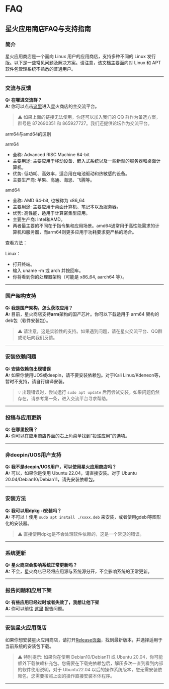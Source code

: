 # FAQ
## 星火应用商店FAQ与支持指南

### 简介
星火应用商店是一个面向 Linux 用户的应用商店，支持多种不同的 Linux 发行版。以下是一些常见问题及解决方案。请注意，该文档主要面向对 Linux 和 APT 软件包管理系统不熟悉的普通用户。

---

### 交流与反馈
**Q: 在哪进交流群？**  
**A:** 你可以点击[这里](https://bbs.spark-app.store/)进入星火商店的主交流平台。  
> ⚠️ 如果上面的链接无法使用，你还可以加入我们的 QQ 群作为备选方案，群号是 872690351 和 865927727。我们还提供论坛作为交流平台。

arm64与amd64的区别

arm64

* 全称: Advanced RISC Machine 64-bit
* 主要用途: 主要应用于移动设备、嵌入式系统以及一些新型的服务器和桌面计算机。
* 优势: 低功耗、高效率，适合用在电池驱动和热敏感的设备。
* 主要生产商: 苹果、高通、海思、飞腾等。

amd64

* 全称: AMD 64-bit, 也被称为 x86_64
* 主要用途: 主要应用于桌面计算机、笔记本以及服务器。
* 优势: 高性能，适用于计算密集型应用。
* 主要生产商: Intel和AMD。
* 两者最主要的不同在于指令集和应用场景。amd64通常用于高性能需求的计算机和服务器，而arm64则更多应用于功耗要求更严格的场合。

查看方法：

Linux：

- 打开终端。
- 输入 uname -m 或 arch 并按回车。
- 你将看到你的处理器架构（可能是 x86_64, aarch64 等）。
---

### 国产架构支持
**Q: 我是国产架构，怎么获取应用？**  
**A:** 目前，星火商店支持**arm**架构的国产芯片。你可以下载适用于 arm64 架构的deb包（软件安装包）。  
> ⚠️ 请注意，这是实验性的支持。如果遇到问题，请在星火交流平台、QQ群或论坛向我们反馈。

---

### 安装依赖问题
**Q: 安装依赖包出现错误**  
**A:** 如果你使用UOS或deepin，请不要安装依赖包。对于Kali Linux/Kdeneon等，暂时不支持，请自行编译安装。  
> 💡 出现错误时，尝试运行 `sudo apt update` 后再尝试安装。如果问题仍然存在，请参考第一条，进入交流平台寻求帮助。

---

### 投稿与应用更新
**Q: 在哪里投稿？**  
**A:** 你可以在应用商店界面的右上角菜单找到“投递应用”的选项。

---

### 非deepin/UOS用户支持
**Q: 我不是deepin/UOS用户，可以使用星火应用商店吗？**  
**A:** 可以，如果你是使用 Ubuntu 22.04，请直接安装。对于 Ubuntu 20.04/Debian10/Debian11，请先安装依赖包。

---

### 安装方法
**Q: 我可以用dpkg -i安装吗？**  
**A:** 不可以！使用 `sudo apt install ./xxxx.deb` 来安装，或者使用gdebi等图形化的安装器。  
> ⚠️ 直接使用dpkg是不会处理软件依赖的，这是一个常见的错误。

---

### 系统更新
**Q: 星火商店会影响系统正常更新吗？**  
**A:** 不会，星火商店已经将应用源与系统源分开，不会影响系统的正常更新。

---

### 报告问题和应用下架
**Q: 有些应用已经过时或者失效了，我想让他下架**  
**A:** 你可以前往 [这里](https://gitee.com/spark-store-project/software_-issue) 报告问题。

---

### 安装星火应用商店
如果你想安装星火应用商店，请打开[Release页面](https://gitee.com/spark-store-project/spark-store/releases)，找到最新版本，并选择适用于当前系统的安装包下载。

> ⚠️ 特别提示: 如果你在使用 Debian10/Debian11 或 Ubuntu 20.04，你可能额外下载依赖补充包。您需要在下载完依赖包后，解压多次一直到看到内部的软件使用说明，对于 Ubuntu22.04 以后的操作系统版本，您无需安装依赖包，您需要按照上面的操作直接安装本体程序。

---